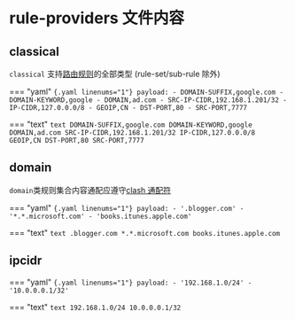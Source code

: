 # rule-providers 文件内容

## classical

`classical` 支持[路由规则](../rules/index.md)的全部类型 (rule-set/sub-rule 除外)

=== "yaml"
    ```{.yaml linenums="1"}
    payload:
    - DOMAIN-SUFFIX,google.com
    - DOMAIN-KEYWORD,google
    - DOMAIN,ad.com
    - SRC-IP-CIDR,192.168.1.201/32
    - IP-CIDR,127.0.0.0/8
    - GEOIP,CN
    - DST-PORT,80
    - SRC-PORT,7777
    ```

=== "text"
    ```text
    DOMAIN-SUFFIX,google.com
    DOMAIN-KEYWORD,google
    DOMAIN,ad.com
    SRC-IP-CIDR,192.168.1.201/32
    IP-CIDR,127.0.0.0/8
    GEOIP,CN
    DST-PORT,80
    SRC-PORT,7777
    ```

## domain

`domain`类规则集合内容通配应遵守[clash 通配符](../syntax.md#_8)

=== "yaml"
    ```{.yaml linenums="1"}
    payload:
    - '.blogger.com'
    - '*.*.microsoft.com'
    - 'books.itunes.apple.com'
    ```

=== "text"
    ```text
    .blogger.com
    *.*.microsoft.com
    books.itunes.apple.com
    ```

## ipcidr

=== "yaml"
    ```{.yaml linenums="1"}
    payload:
    - '192.168.1.0/24'
    - '10.0.0.0.1/32'
    ```

=== "text"
    ```text
    192.168.1.0/24
    10.0.0.0.1/32
    ```
